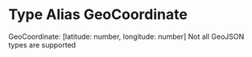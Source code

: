 # Type Alias GeoCoordinate

GeoCoordinate: [latitude: number, longitude: number]
Not all GeoJSON types are supported

